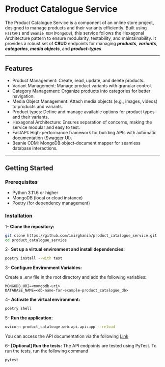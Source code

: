 # Product Catalogue Service

The Product Catalogue Service is a component of an online store project, designed to manage products and their variants efficiently. Built using `FastAPI` and `Beanie ODM` (`MongoDB`), this service follows the Hexagonal Architecture pattern to ensure modularity, testability, and maintainability. It provides a robust set of **CRUD** endpoints for managing **_products_**, **_variants_**, **_categories_**, **_media objects_**, and **_product-types_**.

---

## Features

- Product Management: Create, read, update, and delete products.
- Variant Management: Manage product variants with granular control.
- Category Management: Organize products into categories for better navigation.
- Media Object Management: Attach media objects (e.g., images, videos) to products and variants.
- Product types: Define and manage available options for product types and their variants.
- Hexagonal Architecture: Ensures separation of concerns, making the service modular and easy to test.
- FastAPI: High-performance framework for building APIs with automatic documentation (Swagger UI).
- Beanie ODM: MongoDB object-document mapper for seamless database interactions.

---

## Getting Started

### Prerequisites

- Python 3.11.6 or higher
- MongoDB (local or cloud instance)
- Poetry (for dependency management)

### Installation

1- **Clone the repository:**

```bash
git clone https://github.com/imirghania/product_catalogue_service.git
cd product_catalogue_service
```

2- **Set up a virtual environment and install dependencies:**

```bash
poetry install --with test
```

3- **Configure Environment Variables:**

Create a .env file in the root directory and add the following variables:

```env
MONGODB_URI=<mongodb-uri>
DATABASE_NAME=<db-name-for-example-product_catalogue_db>
```

4- **Activate the virtual environment:**

```bash
poetry shell
```

5- **Run the application:**

```bash
uvicorn product_catalouge.web.api.api:app --reload
```

You can access the API documentation via the following [Link](http://127.0.0.1:8000/api/docs)

6- **[Optional] Run the tests:**
The API endpoints are tested using PyTest. To run the tests, run the following command

```bash
pytest
```
